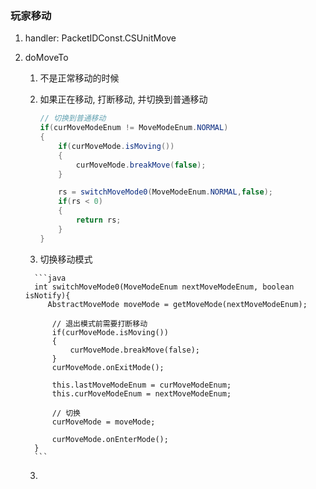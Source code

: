 ### 玩家移动

1. handler:   PacketIDConst.CSUnitMove

2. doMoveTo

   1.  不是正常移动的时候

      1. 如果正在移动, 打断移动, 并切换到普通移动

         ```java
         // 切换到普通移动
         if(curMoveModeEnum != MoveModeEnum.NORMAL)
         {
             if(curMoveMode.isMoving())
             {
                 curMoveMode.breakMove(false);
             }
         
             rs = switchMoveMode0(MoveModeEnum.NORMAL,false);
             if(rs < 0)
             {
                 return rs;
             }
         }
         ```

      2.  切换移动模式

         ```java
         int switchMoveMode0(MoveModeEnum nextMoveModeEnum, boolean isNotify){
         	AbstractMoveMode moveMode = getMoveMode(nextMoveModeEnum);
         
             // 退出模式前需要打断移动
             if(curMoveMode.isMoving())
             {
                 curMoveMode.breakMove(false);
             }
             curMoveMode.onExitMode();
         
             this.lastMoveModeEnum = curMoveModeEnum;
             this.curMoveModeEnum = nextMoveModeEnum;
         
             // 切换
             curMoveMode = moveMode;
         
             curMoveMode.onEnterMode();    
         }
         ```

      3. 


